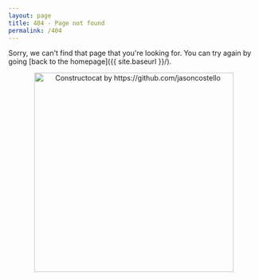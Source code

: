 ```yaml
---
layout: page
title: 404 - Page not found
permalink: /404
---
```


<style>
    .container {
        text-align: center;
    }
</style>

Sorry, we can't find that page that you're looking for. You can try again by going [back to the homepage]({{ site.baseurl }}/).

<div class="container">
    <img src="{{ site.baseurl }}/images/404.jpg" alt="Constructocat by https://github.com/jasoncostello" style="width: 400px;"/>
</div>
